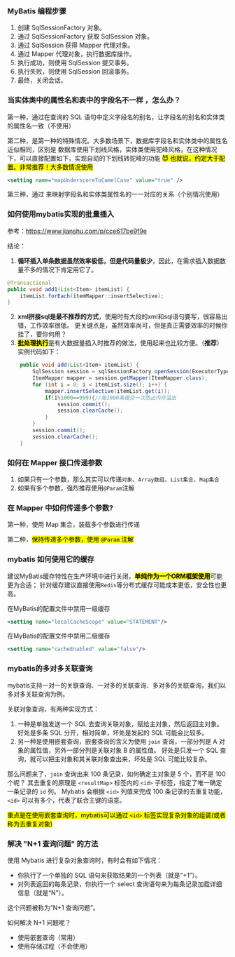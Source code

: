 
### MyBatis 编程步骤
1. 创建 SqlSessionFactory 对象。
2. 通过 SqlSessionFactory 获取 SqlSession 对象。
3. 通过 SqlSession 获得 Mapper 代理对象。
4. 通过 Mapper 代理对象，执行数据库操作。
5. 执行成功，则使用 SqlSession 提交事务。
6. 执行失败，则使用 SqlSession 回滚事务。
7. 最终，关闭会话。

### 当实体类中的属性名和表中的字段名不一样 ，怎么办？
第一种，通过在查询的 SQL 语句中定义字段名的别名，让字段名的别名和实体类的属性名一致（不使用）

第二种，是第一种的特殊情况。大多数场景下，数据库字段名和实体类中的属性名近似相同，区别是
数据库使用下划线风格，实体类使用驼峰风格，在这种情况下，可以直接配置如下，实现自动的下划线转驼峰的功能
<mark>😈 也就说，约定大于配置。非常推荐！大多数情况使用</mark>
```xml
<setting name="mapUnderscoreToCamelCase" value="true" />
```

第三种，通过 <resultMap> 来映射字段名和实体类属性名的一一对应的关系（个别情况使用）

### 如何使用mybatis实现的批量插入
参考：https://www.jianshu.com/p/cce617be9f9e

结论：
1. **循环插入单条数据虽然效率极低，但是代码量极少**，因此，在需求插入数据数量不多的情况下肯定用它了。
```java
@Transactional
public void add1(List<Item> itemList) {
    itemList.forEach(itemMapper::insertSelective);
}
```
2. **xml拼接sql是最不推荐的方式**，使用时有大段的xml和sql语句要写，很容易出错，工作效率很低。
更关键点是，虽然效率尚可，但是真正需要效率的时候你挂了，要你何用？
3. <mark>**批处理执行**</mark>是有大数据量插入时推荐的做法，使用起来也比较方便。（**推荐**）
实例代码如下：
```java
    public void add(List<Item> itemList) {
        SqlSession session = sqlSessionFactory.openSession(ExecutorType.BATCH,false);
        ItemMapper mapper = session.getMapper(ItemMapper.class);
        for (int i = 0; i < itemList.size(); i++) {
            mapper.insertSelective(itemList.get(i));
            if(i%1000==999){//每1000条提交一次防止内存溢出
                session.commit();
                session.clearCache();
            }
        }
        session.commit();
        session.clearCache();
    }
```

### 如何在 Mapper 接口传递参数
1. 如果只有一个参数，那么其实可以传递`对象`、`Array数组`、`List集合`、`Map集合`
2. 如果有多个参数，强烈推荐使用`@Param`注解

### 在 Mapper 中如何传递多个参数?
第一种，使用 Map 集合，装载多个参数进行传递

第二种，<mark>保持传递多个参数，使用 `@Param` 注解</mark>

### mybatis 如何使用它的缓存
建议MyBatis缓存特性在生产环境中进行关闭，<mark>**单纯作为一个ORM框架使用**</mark>可能更为合适；
针对缓存建议直接使用`Redis`等分布式缓存可能成本更低，安全性也更高。

在MyBatis的配置文件中禁用一级缓存
```xml
<setting name="localCacheScope" value="STATEMENT"/>
```
在MyBatis的配置文件中禁用二级缓存
```xml
<setting name="cacheEnabled" value="false"/>
```

### mybatis的多对多关联查询
mybatis支持一对一的关联查询、一对多的关联查询、多对多的关联查询，我们以多对多关联查询为例。

关联对象查询，有两种实现方式：
1. 一种是单独发送一个 SQL 去查询关联对象，赋给主对象，然后返回主对象。
好处是多条 SQL 分开，相对简单，坏处是发起的 SQL 可能会比较多。
2. 另一种是使用嵌套查询，嵌套查询的含义为使用 `join` 查询，一部分列是 A 对象的属性值，另外一部分列是关联对象 B 的属性值。
好处是只发一个 SQL 查询，就可以把主对象和其关联对象查出来，坏处是 SQL 可能比较复杂。

那么问题来了，`join` 查询出来 100 条记录，如何确定主对象是 5 个，而不是 100 个呢？
其去重复的原理是 `<resultMap>` 标签内的 `<id>` 子标签，指定了唯一确定一条记录的 `id` 列。
Mybatis 会根据 `<id>` 列值来完成 100 条记录的去重复功能，`<id>` 可以有多个，代表了联合主键的语意。

<mark>重点是在使用嵌套查询时，mybatis可以通过 `<id>` 标签实现复杂对象的组装(或者称为去重复对象)</mark>

### 解决 "N+1 查询问题" 的方法
使用 Mybatis 进行复杂对象查询时，有时会有如下情况：
* 你执行了一个单独的 SQL 语句来获取结果的一个列表（就是“+1”）。
* 对列表返回的每条记录，你执行一个 select 查询语句来为每条记录加载详细信息（就是“N”）。

这个问题被称为“N+1 查询问题”。

如何解决 N+1 问题呢？
* 使用嵌套查询（常用）
* 使用存储过程（不会使用）

